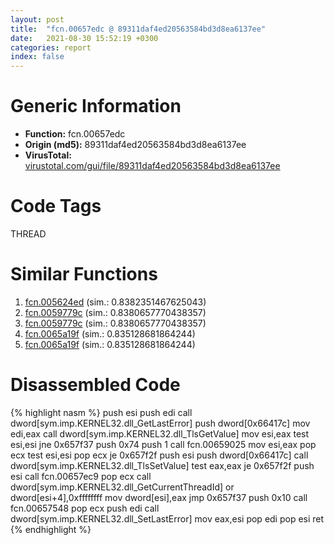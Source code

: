 ```yaml
---
layout: post
title:  "fcn.00657edc @ 89311daf4ed20563584bd3d8ea6137ee"
date:   2021-08-30 15:52:19 +0300
categories: report
index: false
---
```


# Generic Information
- **Function:** fcn.00657edc
- **Origin (md5):** 89311daf4ed20563584bd3d8ea6137ee
- **VirusTotal:** [virustotal.com/gui/file/89311daf4ed20563584bd3d8ea6137ee][virustotal_ref]

# Code Tags
<span class="tag" id="THREAD">THREAD</span>


# Similar Functions

1. [fcn.005624ed][similar_1_ref] (sim.: 0.8382351467625043)
2. [fcn.0059779c][similar_2_ref] (sim.: 0.8380657770438357)
3. [fcn.0059779c][similar_3_ref] (sim.: 0.8380657770438357)
4. [fcn.0065a19f][similar_4_ref] (sim.: 0.835128681864244)
5. [fcn.0065a19f][similar_5_ref] (sim.: 0.835128681864244)


# Disassembled Code

{% highlight nasm %}
push esi
push edi
call dword[sym.imp.KERNEL32.dll_GetLastError]
push dword[0x66417c]
mov edi,eax
call dword[sym.imp.KERNEL32.dll_TlsGetValue]
mov esi,eax
test esi,esi
jne 0x657f37
push 0x74
push 1
call fcn.00659025
mov esi,eax
pop ecx
test esi,esi
pop ecx
je 0x657f2f
push esi
push dword[0x66417c]
call dword[sym.imp.KERNEL32.dll_TlsSetValue]
test eax,eax
je 0x657f2f
push esi
call fcn.00657ec9
pop ecx
call dword[sym.imp.KERNEL32.dll_GetCurrentThreadId]
or dword[esi+4],0xffffffff
mov dword[esi],eax
jmp 0x657f37
push 0x10
call fcn.00657548
pop ecx
push edi
call dword[sym.imp.KERNEL32.dll_SetLastError]
mov eax,esi
pop edi
pop esi
ret 
{% endhighlight %}


[similar_1_ref]: /report/fcn.005624ed@7453c96a6fbd42ec690b8deb53eafcba
[similar_2_ref]: /report/fcn.0059779c@661071a934c3ddee44d06c85d99d90b2
[similar_3_ref]: /report/fcn.0059779c@140d3779c34998b2115004c062b02ca8
[similar_4_ref]: /report/fcn.0065a19f@a3857e94f1b398200ad05eae6ee38355
[similar_5_ref]: /report/fcn.0065a19f@bcba729302fe28f65deb2b102a06324a
[virustotal_ref]: https://www.virustotal.com/gui/file/89311daf4ed20563584bd3d8ea6137ee